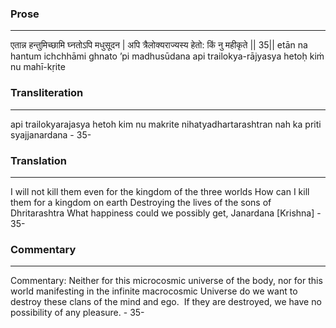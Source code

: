 ### Prose 
 --- 
एतान्न हन्तुमिच्छामि घ्नतोऽपि मधुसूदन |
अपि त्रैलोक्यराज्यस्य हेतो: किं नु महीकृते || 35||
etān na hantum ichchhāmi ghnato ’pi madhusūdana
api trailokya-rājyasya hetoḥ kiṁ nu mahī-kṛite

### Transliteration 
 --- 
api trailokyarajasya hetoh kim nu makrite nihatyadhartarashtran nah ka priti syajjanardana - 35-

### Translation 
 --- 
I will not kill them even for the kingdom of the three worlds How can I kill them for a kingdom on earth Destroying the lives of the sons of Dhritarashtra What happiness could we possibly get, Janardana [Krishna] - 35-

### Commentary 
 --- 
Commentary: Neither for this microcosmic universe of the body, nor for this world manifesting in the infinite macrocosmic Universe do we want to destroy these clans of the mind and ego.  If they are destroyed, we have no possibility of any pleasure. - 35-